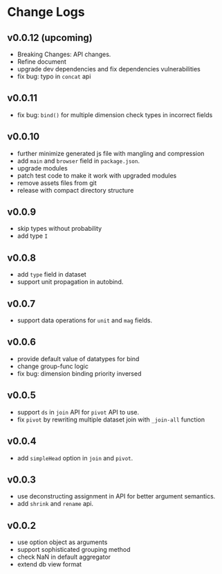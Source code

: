 # Change Logs

## v0.0.12 (upcoming)

 - Breaking Changes: API changes.
 - Refine document
 - upgrade dev dependencies and fix dependencies vulnerabilities
 - fix bug: typo in `concat` api


## v0.0.11

 - fix bug: `bind()` for multiple dimension check types in incorrect fields


## v0.0.10

 - further minimize generated js file with mangling and compression
 - add `main` and `browser` field in `package.json`.
 - upgrade modules
 - patch test code to make it work with upgraded modules
 - remove assets files from git
 - release with compact directory structure


## v0.0.9

 - skip types without probability
 - add type `I`


## v0.0.8

 - add `type` field in dataset
 - support unit propagation in autobind.


## v0.0.7

 - support data operations for `unit` and `mag` fields.


## v0.0.6

 - provide default value of datatypes for bind
 - change group-func logic
 - fix bug: dimension binding priority inversed


## v0.0.5

 - support `ds` in `join` API for `pivot` API to use.
 - fix `pivot` by rewriting multiple dataset join with `_join-all` function


## v0.0.4

 - add `simpleHead` option in `join` and `pivot`.


## v0.0.3

 - use deconstructing assignment in API for better argument semantics.
 - add `shrink` and `rename` api.

 
## v0.0.2

 - use option object as arguments
 - support sophisticated grouping method
 - check NaN in default aggregator
 - extend db view format
